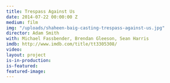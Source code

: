 ```yaml
---
title: Trespass Against Us
date: 2014-07-22 00:00:00 Z
medium: film
img: "/uploads/shaheen-baig-casting-trespass-against-us.jpg"
director: Adam Smith
with: Michael Fassbender, Brendan Gleeson, Sean Harris
imdb: http://www.imdb.com/title/tt3305308/
video: 
layout: project
is-in-production: 
is-featured: 
featured-image: 
---
```


